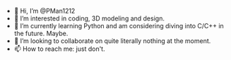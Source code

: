 - 👋 Hi, I’m @PMan1212
- 👀 I’m interested in coding, 3D modeling and design.
- 🌱 I’m currently learning Python and am considering diving into C/C++ in the future. Maybe.
- 💞️ I’m looking to collaborate on quite literally nothing at the moment.
- 📫 How to reach me: just don't.

<!---
PMan1212/PMan1212 is a ✨ special ✨ repository because its `README.md` (this file) appears on your GitHub profile.
You can click the Preview link to take a look at your changes.
--->
